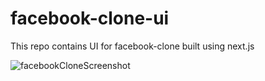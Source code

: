 # facebook-clone-ui
This repo contains UI for facebook-clone built using next.js

![facebookCloneScreenshot](https://user-images.githubusercontent.com/55637710/223996256-7784f04e-1ed3-4909-aa62-c84ecd587fc9.png)
